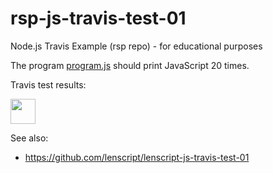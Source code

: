 rsp-js-travis-test-01
=
Node.js Travis Example (rsp repo) - for educational purposes

The program [program.js](program.js) should print JavaScript 20 times.

Travis test results:

[<img src="https://travis-ci.org/rsp/rsp-js-travis-test-01.svg?branch=master" height="40">](https://travis-ci.org/rsp/rsp-js-travis-test-01)

See also:

* https://github.com/lenscript/lenscript-js-travis-test-01
